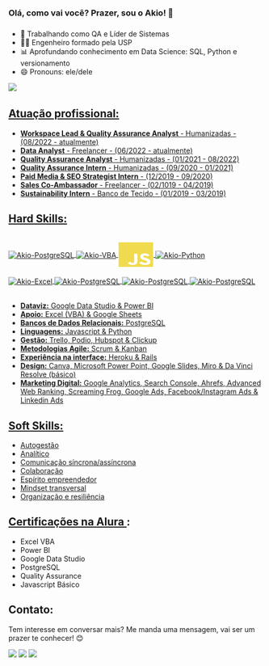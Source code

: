 ### Olá, como vai você? Prazer, sou o Akio! 👋 <h3>

- 🔭 Trabalhando como QA e Líder de Sistemas
- 🧑‍🎓 Engenheiro formado pela USP
- 📊 Aprofundando conhecimento em Data Science: SQL, Python e versionamento
- 😄 Pronouns: ele/dele

<div>
  <a href="https://beacons.ai/akiofmm">
  <img height="180em" src="https://github-readme-stats.vercel.app/api?username=akiofmm&show_icons=true&theme=algolia&include_all_commits=true&count_private=true"/>
</div>

## Atuação profissional:
- **Workspace Lead & Quality Assurance Analyst** - Humanizadas - (08/2022 - atualmente)
- **Data Analyst** - Freelancer - (06/2022 - atualmente)
- **Quality Assurance Analyst** - Humanizadas - (01/2021 - 08/2022)
- **Quality Assurance Intern** - Humanizadas - (09/2020 - 01/2021)
- **Paid Media & SEO Strategist Intern** - (12/2019 - 09/2020)
- **Sales Co-Ambassador** - Freelancer - (02/1019 - 04/2019)
- **Sustainability Intern** - Banco de Tecido - (01/2019 - 03/2019)

## Hard Skills:
<div style="display: inline_block"><br>
  <img align="center" alt="Akio-PostgreSQL" height="50" width="70" src="https://cdn.jsdelivr.net/gh/devicons/devicon/icons/postgresql/postgresql-original-wordmark.svg">
  <img align="center" alt="Akio-VBA" height="45" width="45" src="https://www.shareicon.net/data/128x128/2015/10/23/660731_interface_512x512.png">
    <img align="center" alt="Akio-Js" height="50" width="70" src="https://raw.githubusercontent.com/devicons/devicon/master/icons/javascript/javascript-plain.svg">
  <img align="center" alt="Akio-Python" height="50" width="70" src="https://cdn.jsdelivr.net/gh/devicons/devicon/icons/python/python-original-wordmark.svg">
</div>
<div style="display: inline_block"><br>
  <img align="center" alt="Akio-Excel" height="20" width="100" 
  src="https://img.shields.io/badge/Microsoft_Excel-217346?style=for-the-badge&logo=microsoft-excel&logoColor=white">
  <img align="center" alt="Akio-PostgreSQL" height="20" width="100" 
  src="https://img.shields.io/badge/Google%20Sheets-34A853?style=for-the-badge&logo=google-sheets&logoColor=white">
  <img align="center" alt="Akio-PostgreSQL" height="20" width="85" 
  src="https://img.shields.io/badge/PowerBI-F2C811?style=for-the-badge&logo=Power%20BI&logoColor=white">
  <img align="center" alt="Akio-PostgreSQL" height="20" width="100" 
  src="https://img.shields.io/badge/Google%20Analytics-E37400?style=for-the-badge&logo=google%20analytics&logoColor=white">
</div>

</br>

- **Dataviz:** Google Data Studio & Power BI
- **Apoio:** Excel (VBA) & Google Sheets
- **Bancos de Dados Relacionais:** PostgreSQL
- **Linguagens:** Javascript & Python
- **Gestão:** Trello, Podio, Hubspot & Clickup
- **Metodologias Agile:** Scrum & Kanban
- **Experiência na interface:** Heroku & Rails
- **Design:** Canva, Microsoft Power Point, Google Slides, Miro & Da Vinci Resolve (básico)
- **Marketing Digital:** Google Analytics, Search Console, Ahrefs, Advanced Web Ranking, Screaming Frog, Google Ads, Facebook/Instagram Ads & Linkedin Ads



## Soft Skills:
- Autogestão
- Analítico
- Comunicação síncrona/assíncrona
- Colaboração
- Espírito empreendedor
- Mindset transversal
- Organização e resiliência

## Certificações na <a href="https://cursos.alura.com.br/user/akiofmm/fullCertificate/12313a9d8d75ae66fe700d807729b359"> Alura </a>:
- Excel VBA
- Power BI
- Google Data Studio
- PostgreSQL
- Quality Assurance
- Javascript Básico


## Contato:

Tem interesse em conversar mais? Me manda uma mensagem, vai ser um prazer te conhecer! 😊
<div>
  <a href="https://www.linkedin.com/in/akiofmm" target="_blank"><img src="https://img.shields.io/badge/-LinkedIn-%230077B5?style=for-the-badge&logo=linkedin&logoColor=white" target="_blank"></a>
  <a href = "mailto:akiofmm@gmail.com"><img src="https://img.shields.io/badge/Gmail-D14836?style=for-the-badge&logo=gmail&logoColor=white" target="_blank"></a>
    <a href = "https://wa.me/5511988871585"><img src="https://img.shields.io/badge/WhatsApp-25D366?style=for-the-badge&logo=whatsapp&logoColor=white"></a>
</div>
